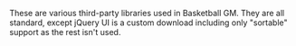 These are various third-party libraries used in Basketball GM. They are all
standard, except jQuery UI is a custom download including only "sortable"
support as the rest isn't used.
